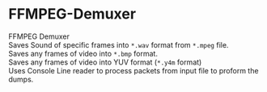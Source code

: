 # FFMPEG-Demuxer
FFMPEG Demuxer
<br>
Saves Sound of specific frames into `*.wav` format from `*.mpeg` file.
<br>
Saves any frames of video into `*.bmp` format.
<br>
Saves any frames of video into YUV format (`*.y4m` format)
<br>
Uses Console Line reader to process packets from input file to proform the dumps.
